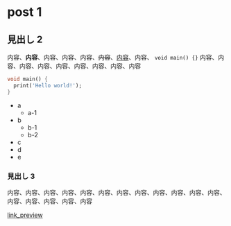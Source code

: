 # post 1

## 見出し 2

内容、**内容**、内容、内容、内容、~~内容~~、[内容](https://google.com)、内容、 `void main() {}` 内容、内容、内容、内容、内容、内容、内容、内容、内容

```dart
void main() {
  print('Hello world!');
}
```

- a
  - a-1
- b
  - b-1
  - b-2
- c
- d
- e

### 見出し 3

内容、内容、内容、内容、内容、内容、内容、内容、内容、内容、内容、内容、内容、内容、内容、内容、内容

[link_preview](https://github.com/KosukeSaigusa/notion-cms-tech-blog)
